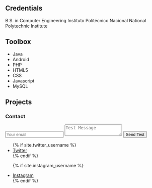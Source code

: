 ## Credentials

B.S. in Computer Engineering
Instituto Politécnico Nacional 
National Polytechnic Institute


## Toolbox

* Java
* Android
* PHP
* HTML5
* CSS
* Javascript
* MySQL

## Projects



### Contact

<form method="POST" action="https://formspree.io/robledokari@gmail.com">
  <input type="email" name="email" placeholder="Your email">
  <textarea name="message" placeholder="Test Message"></textarea>
  <button type="submit">Send Test</button>
</form>

<ul>
{% if site.twitter_username %}
  <li>
    <a href="https://twitter.com/{{ site.twitter_username }}">
      <i class="fa fa-twitter"></i> Twitter
    </a>
  </li>
{% endif %}

{% if site.instagram_username %}
  <li>
    <a href="https://www.instagram.com/{{ site.instagram_username }}">
      <i class="fa fa-instagram"></i> Instagram
    </a>
  </li>
{% endif %}
</ul>
